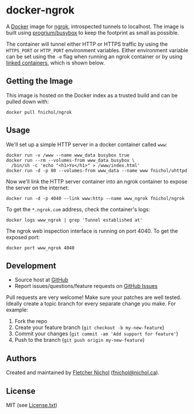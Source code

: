 # docker-ngrok

A [Docker][docker] image for [ngrok][ngrok], introspected tunnels to localhost. The image is built using [progrium/busybox][progrium_busybox] to keep the footprint as small as possible.

The container will tunnel either HTTP or HTTPS traffic by using the `HTTPS_PORT` or `HTTP_PORT` environment variables. Either environment variable can be set using the `-e` flag when running an ngrok container or by using [linked containers](https://docs.docker.com/userguide/dockerlinks/#container-linking), which is shown below.

## Getting the Image

This image is hosted on the Docker index as a trusted build and can be pulled down with:

    docker pull fnichol/ngrok

## Usage

We'll set up a simple HTTP server in a docker container called `www`:

    docker run -v /www --name www_data busybox true
    docker run --rm --volumes-from www_data busybox \
      /bin/sh -c 'echo "<h1>Yo</h1>" > /www/index.html'
    docker run -d -p 80 --volumes-from www_data --name www fnichol/uhttpd

Now we'll link the HTTP server container into an ngrok container to expose the server on the internet:

    docker run -d -p 4040 --link www:http --name www_ngrok fnichol/ngrok

To get the `*.ngrok.com` address, check the container's logs:

    docker logs www_ngrok | grep 'Tunnel established at'

The ngrok web inspection interface is running on port 4040. To get the exposed port:

    docker port www_ngrok 4040

## Development

* Source host at [GitHub][repo]
* Report issues/questions/feature requests on [GitHub Issues][issues]

Pull requests are very welcome! Make sure your patches are well tested. Ideally create a topic branch for every separate change you make. For example:

1. Fork the repo
2. Create your feature branch (`git checkout -b my-new-feature`)
3. Commit your changes (`git commit -am 'Add support for feature'`)
4. Push to the branch (`git push origin my-new-feature`)

## Authors

Created and maintained by [Fletcher Nichol][fnichol] (<fnichol@nichol.ca>).

## License

MIT (see [License.txt][license])

[fnichol]:  https://github.com/fnichol
[repo]:     https://github.com/fnichol/docker-ngrok
[issues]:   https://github.com/fnichol/docker-ngrok/issues
[license]:  https://github.com/fnichol/docker-ngrok/blob/master/License.txt

[docker]:           https://www.docker.io/
[progrium_busybox]: https://github.com/progrium/busybox
[ngrok]:            https://ngrok.com/
